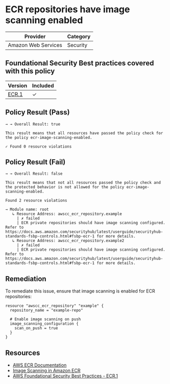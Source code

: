 # ECR repositories have image scanning enabled

| Provider            | Category |
|---------------------|----------|
| Amazon Web Services | Security |

## Foundational Security Best practices covered with this policy

| Version | Included |
|---------|----------|
| [ECR.1](https://docs.aws.amazon.com/securityhub/latest/userguide/securityhub-standards-fsbp-controls.html#fsbp-ecr-1)   | &check;  |

## Policy Result (Pass)
```
→ → Overall Result: true

This result means that all resources have passed the policy check for the policy ecr-image-scanning-enabled.

✓ Found 0 resource violations
```

## Policy Result (Fail)
```
→ → Overall Result: false

This result means that not all resources passed the policy check and the protected behavior is not allowed for the policy ecr-image-scanning-enabled.

Found 2 resource violations

→ Module name: root
   ↳ Resource Address: awscc_ecr_repository.example
     | ✗ failed
     | ECR private repositories should have image scanning configured. Refer to https://docs.aws.amazon.com/securityhub/latest/userguide/securityhub-standards-fsbp-controls.html#fsbp-ecr-1 for more details.
   ↳ Resource Address: awscc_ecr_repository.example2
     | ✗ failed
     | ECR private repositories should have image scanning configured. Refer to https://docs.aws.amazon.com/securityhub/latest/userguide/securityhub-standards-fsbp-controls.html#fsbp-ecr-1 for more details.
```

## Remediation
To remediate this issue, ensure that image scanning is enabled for ECR repositories:

```hcl
resource "awscc_ecr_repository" "example" {
  repository_name = "example-repo"
  
  # Enable image scanning on push
  image_scanning_configuration {
    scan_on_push = true
  }
}
```

## Resources
- [AWS ECR Documentation](https://docs.aws.amazon.com/AmazonECR/latest/userguide/what-is-ecr.html)
- [Image Scanning in Amazon ECR](https://docs.aws.amazon.com/AmazonECR/latest/userguide/image-scanning.html)
- [AWS Foundational Security Best Practices - ECR.1](https://docs.aws.amazon.com/securityhub/latest/userguide/securityhub-standards-fsbp-controls.html#fsbp-ecr-1)
